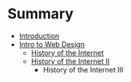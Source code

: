 # Summary

* [Introduction](README.md)
* [Intro to Web Design](intro_to_web_design.md)
   * [History of the Internet](history_of_the_internet.md)
   * [History of the Internet II](history_of_the_internet_ii.md)
       * History of the Internet III

